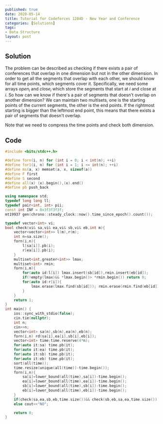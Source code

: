 ```yaml
---
published: true
date: 2020-05-14
title: Tutorial for Codeforces 1284D - New Year and Conference
categories: [Solutions]
tags:
- Data Structure
layout: post
---
```




## Solution

The problem can be described as checking if there exists a pair of conferences that overlap in one dimension but not in the other dimension. In order to get all the segments that overlap with each other, we should know for all time points, which segments cover it. Specifically, we need some arrays $open_i$ and $close_i$ which store the segments that start at $i$ and close at $i$. So how can we know if there's a pair of segments that doesn't overlap on another dimension? We can maintain two multisets, one is the starting points of the current segments, the other is the end points. If the rightmost starting is bigger than the leftmost end point, this means that there exists a pair of segments that doesn't overlap.

Note that we need to compress the time points and check both dimension.


## Code

```cpp
#include <bits/stdc++.h>

#define forn(i, n) for (int i = 0; i < int(n); ++i)
#define for1(i, n) for (int i = 1; i <= int(n); ++i)
#define ms(a, x) memset(a, x, sizeof(a))
#define F first
#define S second
#define all(x) (x).begin(),(x).end()
#define pb push_back

using namespace std;
typedef long long ll;
typedef pair<int, int> pii;
const int INF = 0x3f3f3f3f;
mt19937 gen(chrono::steady_clock::now().time_since_epoch().count());

typedef vector<int> vi;
bool check(vi& sa,vi& ea,vi& sb,vi& eb,int m){
    vector<vector<int>> l(m),r(m);
    int n=sa.size();
    forn(i,n){
        l[sa[i]].pb(i);
        r[ea[i]].pb(i);
    }
    multiset<int,greater<int>> lmax;
    multiset<int> rmin;
    forn(i,m){
        for(auto id:l[i]) lmax.insert(sb[id]),rmin.insert(eb[id]);
        if(!empty(lmax)&& *lmax.begin()> *rmin.begin()) return 0;
        for(auto id:r[i]){
            lmax.erase(lmax.find(sb[id])); rmin.erase(rmin.find(eb[id]));
        }
    }
    return 1;
}
int main() {
    ios::sync_with_stdio(false);
    cin.tie(nullptr);
    int n;
    cin>>n;
    vector<int> sa(n),sb(n),ea(n),eb(n);
    forn(i,n) rd(sa[i],ea[i],sb[i],eb[i]);
    vector<int> time;time.reserve(4*n);
    for(auto it:sa) time.pb(it);
    for(auto it:ea) time.pb(it);
    for(auto it:sb) time.pb(it);
    for(auto it:eb) time.pb(it);
    sort(all(time));
    time.resize(unique(all(time))-time.begin());
    forn(i,n){
        sa[i]=lower_bound(all(time),sa[i])-time.begin();
        ea[i]=lower_bound(all(time),ea[i])-time.begin();
        sb[i]=lower_bound(all(time),sb[i])-time.begin();
        eb[i]=lower_bound(all(time),eb[i])-time.begin();
    }
    if(check(sa,ea,sb,eb,time.size())&& check(sb,eb,sa,ea,time.size())) cout<<"YES";
    else cout<<"NO";

    return 0;
}
```
